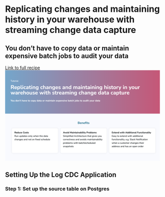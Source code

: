 # Replicating changes and maintaining history in your warehouse with streaming change data capture
## You don’t have to copy data or maintain expensive batch jobs to audit your data

[Link to full recipe](https://www.striim.com/tutorial/https://www.striim.com/tutorial/replicating-changes-and-maintaining-history-in-your-warehouse-with-streaming-change-data-capture/)
![Striim, Retail](https://github.com/striim/recipes/blob/main/CDC-log-history/Image.png)


## Setting Up the Log CDC Application </br>
### Step 1: Set up the source table on Postgres
